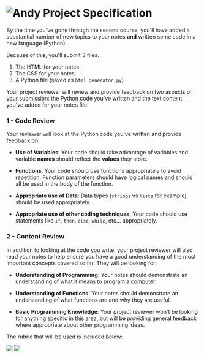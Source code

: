 # ![Andy](http://i.imgur.com/fdGeWES.png) Project Specification

By the time you've gone through the second course, you'll have added a substantial number of new topics to your notes **and** written some code in a new language (Python).

Because of this, you'll submit 3 files.


1. The HTML for your notes.
2. The CSS for your notes.
3. A Python file (saved as `html_generator.py`)

Your project reviewer will review and provide feedback on two aspects of your submission: the Python code you've written and the text content you've added for your notes file.

### 1 - Code Review
Your reviewer will look at the Python code you've written and provide feedback on:

* **Use of Variables**: Your code should take advantage of variables and variable **names** should reflect the **values** they store. 

* **Functions**: Your code should use functions appropriately to avoid repetition. Function parameters should have logical names and should all be used in the body of the function.

* **Appropriate use of Data**: Data types (`strings` vs `lists` for example) should be used appropriately. 

* **Appropriate use of other coding techniques**: Your code should use statements like `if`, `then`, `else`, `while`, etc... appropriately.

### 2 - Content Review
In addition to looking at the code you write, your project reviewer will also read your notes to help ensure you have a good understanding of the most important concepts covered so far. They will be looking for:

* **Understanding of Programming**: Your notes should demonstrate an understanding of what it means to program a computer. 

* **Understanding of Functions**: Your notes should demonstrate an understanding of what functions are and why they are useful.

* **Basic Programming Knowledge**: Your project reviewer won't be looking for anything specific in this area, but will be providing general feedback where appropriate about other programming ideas.

The rubric that will be used is included below:

![](http://i.imgur.com/8YoKASB.png)
![](http://i.imgur.com/C8JvdIG.png)

